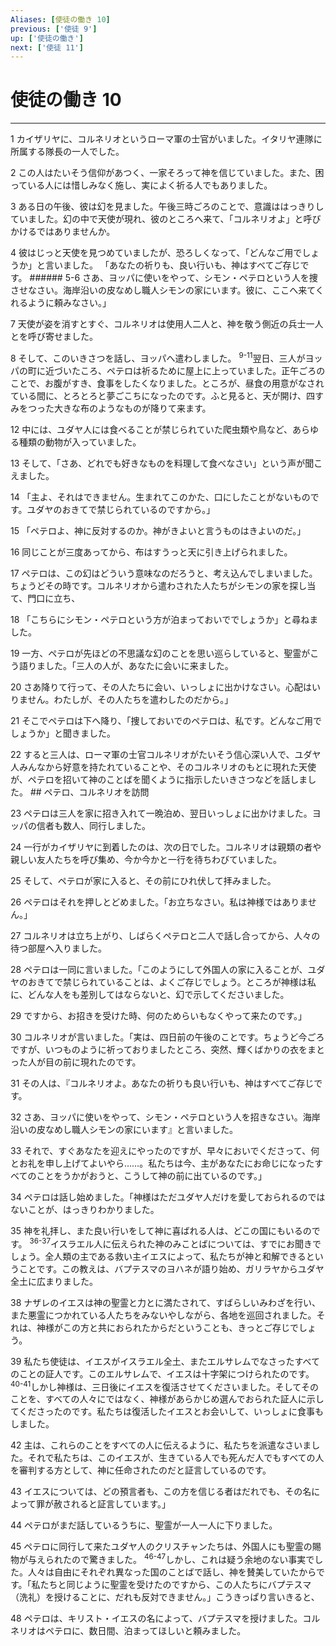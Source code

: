 ```yaml
---
Aliases: [使徒の働き 10]
previous: ['使徒 9']
up: ['使徒の働き']
next: ['使徒 11']
---
```

# 使徒の働き 10

***




1 
カイザリヤに、コルネリオというローマ軍の士官がいました。イタリヤ連隊に所属する隊長の一人でした。 



2 
この人はたいそう信仰があつく、一家そろって神を信じていました。また、困っている人には惜しみなく施し、実によく祈る人でもありました。 



3 
ある日の午後、彼は幻を見ました。午後三時ごろのことで、意識ははっきりしていました。幻の中で天使が現れ、彼のところへ来て、「コルネリオよ」と呼びかけるではありませんか。 



4 
彼はじっと天使を見つめていましたが、恐ろしくなって、「どんなご用でしょうか」と言いました。 「あなたの祈りも、良い行いも、神はすべてご存じです。 ###### 5-6 さあ、ヨッパに使いをやって、シモン・ペテロという人を捜させなさい。海岸沿いの皮なめし職人シモンの家にいます。彼に、ここへ来てくれるように頼みなさい。」 



7 
天使が姿を消すとすぐ、コルネリオは使用人二人と、神を敬う側近の兵士一人とを呼び寄せました。 



8 
そして、このいきさつを話し、ヨッパへ遣わしました。 <sup class="versenum">9-11</sup>翌日、三人がヨッパの町に近づいたころ、ペテロは祈るために屋上に上っていました。正午ごろのことで、お腹がすき、食事をしたくなりました。ところが、昼食の用意がなされている間に、とろとろと夢ごこちになったのです。ふと見ると、天が開け、四すみをつった大きな布のようなものが降りて来ます。 



12 
中には、ユダヤ人には食べることが禁じられていた爬虫類や鳥など、あらゆる種類の動物が入っていました。 



13 
そして、「さあ、どれでも好きなものを料理して食べなさい」という声が聞こえました。 



14 
「主よ、それはできません。生まれてこのかた、口にしたことがないものです。ユダヤのおきてで禁じられているのですから。」 



15 
「ペテロよ、神に反対するのか。神がきよいと言うものはきよいのだ。」 



16 
同じことが三度あってから、布はすうっと天に引き上げられました。 



17 
ペテロは、この幻はどういう意味なのだろうと、考え込んでしまいました。ちょうどその時です。コルネリオから遣わされた人たちがシモンの家を探し当て、門口に立ち、 



18 
「こちらにシモン・ペテロという方が泊まっておいででしょうか」と尋ねました。 



19 
一方、ペテロが先ほどの不思議な幻のことを思い巡らしていると、聖霊がこう語りました。「三人の人が、あなたに会いに来ました。 



20 
さあ降りて行って、その人たちに会い、いっしょに出かけなさい。心配はいりません。わたしが、その人たちを遣わしたのだから。」 



21 
そこでペテロは下へ降り、「捜しておいでのペテロは、私です。どんなご用でしょうか」と聞きました。 



22 
すると三人は、ローマ軍の士官コルネリオがたいそう信心深い人で、ユダヤ人みんなから好意を持たれていることや、そのコルネリオのもとに現れた天使が、ペテロを招いて神のことばを聞くように指示したいきさつなどを話しました。 ## ペテロ、コルネリオを訪問 



23 
ペテロは三人を家に招き入れて一晩泊め、翌日いっしょに出かけました。ヨッパの信者も数人、同行しました。 



24 
一行がカイザリヤに到着したのは、次の日でした。コルネリオは親類の者や親しい友人たちを呼び集め、今か今かと一行を待ちわびていました。 



25 
そして、ペテロが家に入ると、その前にひれ伏して拝みました。 



26 
ペテロはそれを押しとどめました。「お立ちなさい。私は神様ではありません。」 



27 
コルネリオは立ち上がり、しばらくペテロと二人で話し合ってから、人々の待つ部屋へ入りました。 



28 
ペテロは一同に言いました。「このようにして外国人の家に入ることが、ユダヤのおきてで禁じられていることは、よくご存じでしょう。ところが神様は私に、どんな人をも差別してはならないと、幻で示してくださいました。 



29 
ですから、お招きを受けた時、何のためらいもなくやって来たのです。」 



30 
コルネリオが言いました。「実は、四日前の午後のことです。ちょうど今ごろですが、いつものように祈っておりましたところ、突然、輝くばかりの衣をまとった人が目の前に現れたのです。 



31 
その人は、『コルネリオよ。あなたの祈りも良い行いも、神はすべてご存じです。 



32 
さあ、ヨッパに使いをやって、シモン・ペテロという人を招きなさい。海岸沿いの皮なめし職人シモンの家にいます』と言いました。 



33 
それで、すぐあなたを迎えにやったのですが、早々においでくださって、何とお礼を申し上げてよいやら……。私たちは今、主があなたにお命じになったすべてのことをうかがおうと、こうして神の前に出ているのです。」 



34 
ペテロは話し始めました。「神様はただユダヤ人だけを愛しておられるのではないことが、はっきりわかりました。 



35 
神を礼拝し、また良い行いをして神に喜ばれる人は、どこの国にもいるのです。 <sup class="versenum">36-37</sup>イスラエル人に伝えられた神のみことばについては、すでにお聞きでしょう。全人類の主である救い主イエスによって、私たちが神と和解できるということです。この教えは、バプテスマのヨハネが語り始め、ガリラヤからユダヤ全土に広まりました。 



38 
ナザレのイエスは神の聖霊と力とに満たされて、すばらしいみわざを行い、また悪霊につかれている人たちをみないやしながら、各地を巡回されました。それは、神様がこの方と共におられたからだということも、きっとご存じでしょう。 



39 
私たち使徒は、イエスがイスラエル全土、またエルサレムでなさったすべてのことの証人です。このエルサレムで、イエスは十字架につけられたのです。 <sup class="versenum">40-41</sup>しかし神様は、三日後にイエスを復活させてくださいました。そしてそのことを、すべての人々にではなく、神様があらかじめ選んでおられた証人に示してくださったのです。私たちは復活したイエスとお会いして、いっしょに食事もしました。 



42 
主は、これらのことをすべての人に伝えるように、私たちを派遣なさいました。それで私たちは、このイエスが、生きている人でも死んだ人でもすべての人を審判する方として、神に任命されたのだと証言しているのです。 



43 
イエスについては、どの預言者も、この方を信じる者はだれでも、その名によって罪が赦されると証言しています。」 



44 
ペテロがまだ話しているうちに、聖霊が一人一人に下りました。 



45 
ペテロに同行して来たユダヤ人のクリスチャンたちは、外国人にも聖霊の賜物が与えられたので驚きました。 <sup class="versenum">46-47</sup>しかし、これは疑う余地のない事実でした。人々は自由にそれぞれ異なった国のことばで話し、神を賛美していたからです。「私たちと同じように聖霊を受けたのですから、この人たちにバプテスマ（洗礼）を授けることに、だれも反対できません。」こうきっぱり言いきると、 



48 
ペテロは、キリスト・イエスの名によって、バプテスマを授けました。コルネリオはペテロに、数日間、泊まってほしいと頼みました。
